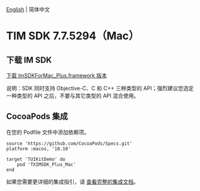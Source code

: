 [English](./README.md) | 简体中文

# TIM SDK 7.7.5294（Mac）

## 下载 IM SDK

[下载 ImSDKForMac_Plus.framework 版本](https://im.sdk.qcloud.com/download/plus/7.7.5294/ImSDKForMac_Plus_7.7.5294.framework.zip)

说明：SDK 同时支持 Objective-C、C 和 C++ 三种类型的 API；强烈建议您选定一种类型的 API 之后，不要与其它类型的 API 混合使用。

## CocoaPods 集成
在您的 Podfile 文件中添加依赖项。
```
source 'https://github.com/CocoaPods/Specs.git'
platform :macos, '10.10'

target 'TUIKitDemo' do
    pod 'TXIMSDK_Plus_Mac'
end
```

如果您需要更详细的集成指引，请 [查看完整的集成文档](https://cloud.tencent.com/document/product/269/75288)。